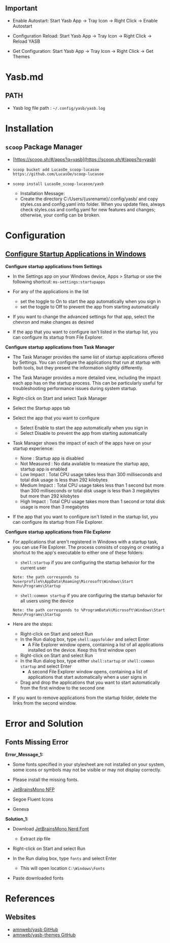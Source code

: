 ## Important

* Enable Autostart: Start Yasb App -> Tray Icon -> Right Click -> Enable Autostart

* Configuration Reload: Start Yasb App -> Tray Icon -> Right Click -> Reload YASB

* Get Configuration: Start Yasb App -> Tray Icon -> Right Click -> Get Themes

# Yasb.md

## PATH

* Yasb log file path : `~/.config/yasb/yasb.log`

# Installation

## `scoop` Package Manager

* [https://scoop.sh/#/apps?q=yasb](https://scoop.sh/#/apps?q=yasb)

* `scoop bucket add LucasOe_scoop-lucasoe https://github.com/LucasOe/scoop-lucasoe`

* `scoop install LucasOe_scoop-lucasoe/yasb`
  * Installation Message:
  * Create the directory C:/Users/{usrename}/.config/yasb/ and copy styles.css and config.yaml into folder. When you update files, always check styles.css and config.yaml for new features and changes; otherwise, your config can be broken.

# Configuration

## [Configure Startup Applications in Windows](https://support.microsoft.com/en-us/windows/configure-startup-applications-in-windows-115a420a-0bff-4a6f-90e0-1934c844e473)

**Configure startup applications from Settings**

* In the Settings app  on your Windows device, Apps > Startup or use the following shortcut: `ms-settings:startupapps`

* For any of the applications in the list
  * set the toggle to On to start the app automatically when you sign in
  * set the toggle to Off to prevent the app from starting automatically

* If you want to change the advanced settings for that app, select the chevron  and make changes as desired

* If the app that you want to configure isn't listed in the startup list, you can configure its startup from File Explorer.

**Configure startup applications from Task Manager**

* The Task Manager provides the same list of startup applications offered by Settings. You can configure the applications that run at startup with both tools, but they present the information slightly differently.

* The Task Manager provides a more detailed view, including the impact each app has on the startup process. This can be particularly useful for troubleshooting performance issues during system startup.

* Right-click on Start  and select Task Manager

* Select the Startup apps tab

* Select the app that you want to configure
  * Select Enable to start the app automatically when you sign in
  * Select Disable to prevent the app from starting automatically

* Task Manager shows the impact of each of the apps have on your startup experience:
  * None : Startup app is disabled
  * Not Measured : No data available to measure the startup app, startup app is enabled
  * Low Impact : Total CPU usage takes less than 300 milliseconds and total disk usage is less than 292 kilobytes
  * Medium Impact : Total CPU usage takes less than 1 second but more than 300 milliseconds or total disk usage is less than 3 megabytes but more than 292 kilobytes
  * High Impact : Total CPU usage takes more than 1 second or total disk usage is more than 3 megabytes

* If the app that you want to configure isn't listed in the startup list, you can configure its startup from File Explorer.

**Configure startup applications from File Explorer**

* For applications that aren't registered in Windows with a startup task, you can use File Explorer. The process consists of copying or creating a shortcut to the app's executable to either one of these folders:

  * `shell:startup` if you are configuring the startup behavior for the current user
  ```
  Note: the path corresponds to %userprofile%\AppData\Roaming\Microsoft\Windows\Start Menu\Programs\Startup
  ```
  * `shell:common startup` if you are configuring the startup behavior for all users using the device
  ```
  Note: the path corresponds to %ProgramData%\Microsoft\Windows\Start Menu\Programs\Startup
  ```

* Here are the steps:

  * Right-click on Start  and select Run
  * In the Run dialog box, type `shell:appsfolder` and select Enter
    * A File Explorer window opens, containing a list of all applications installed on the device. Keep this first window open
  * Right-click on Start  and select Run
  * In the Run dialog box, type either `shell:startup` or `shell:common startup` and select Enter
    * A second File Explorer window opens, containing a list of applications that start automatically when a user signs in
  * Drag and drop the applications that you want to start automatically from the first window to the second one

* If you want to remove applications from the startup folder, delete the links from the second window.

# Error and Solution

## Fonts Missing Error

**Error_Message_1:**

* Some fonts specified in your stylesheet are not installed on your system, some icons or symbols may not be visible or may not display correctly.

* Please install the missing fonts.

* [JetBrainsMono NFP](https://www.nerdfonts.com/font-downloads)
* Segoe Fluent Icons
* Geneva

**Solution_1:**

* Download [JetBrainsMono Nerd Font](https://github.com/ryanoasis/nerd-fonts/releases/download/v3.4.0/JetBrainsMono.zip)
  * Extract zip file

* Right-click on Start  and select Run

* In the Run dialog box, type `fonts` and select Enter
  * This will open location `C:\Windows\Fonts`

* Paste downloaded fonts

# References

## Websites

* [amnweb/yasb GitHub](https://github.com/amnweb/yasb)
* [amnweb/yasb-themes GitHub](https://github.com/amnweb/yasb-themes)
